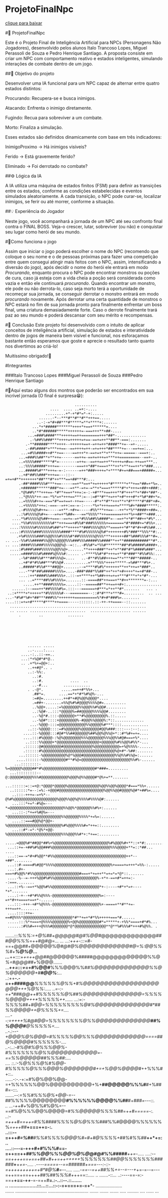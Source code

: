 # ProjetoFinalNpc

[clique para baixar](https://github.com/ItaloTL/ProjetoFinalNpc/raw/refs/heads/main/dist/publish.zip)

#🧠 ProjetoFinalNpc

Este é o Projeto Final de Inteligência Artificial para NPCs (Personagens Não Jogadores), desenvolvido pelos alunos Italo Trancoso Lopes, Miguel Perassoli de Souza e Pedro Henrique Santiago. A proposta consiste em criar um NPC com comportamento reativo e estados inteligentes, simulando interações de combate dentro de um jogo.

##🎯 Objetivo do projeto

Desenvolver uma IA funcional para um NPC capaz de alternar entre quatro estados distintos:

Procurando: Recupera-se e busca inimigos.

Atacando: Enfrenta o inimigo diretamente.

Fugindo: Recua para sobreviver a um combate.

Morto: Finaliza a simulação.

Esses estados são definidos dinamicamente com base em três indicadores:

InimigoProximo → Há inimigos visíveis?

Ferido → Está gravemente ferido?

Eliminado → Foi derrotado no combate?

##⚙️ Lógica da IA

A IA utiliza uma máquina de estados finitos (FSM) para definir as transições entre os estados, conforme as condições estabelecidas e eventos simulados aleatoriamente. A cada transição, o NPC pode curar-se, localizar inimigos, se ferir ou até morrer, conforme a situação.

##💡 Experiência do Jogador

Neste jogo, você acompanhará a jornada de um NPC até seu confronto final contra o FINAL BOSS. Veja-o crescer, lutar, sobreviver (ou não) e conquistar seu lugar como herói de seu mundo.

#👾Como funciona o jogo

Assim que iniciar o jogo poderá escolher o nome do NPC (recomendo que coloque o seu nome e o de pessoas próximas para fazer uma competição entre quem consegui atingir mais feitos com o NPC, assim, intensificando a diversão do jogo), após decidir o nome do herói ele entrará em modo *Procurando*, enquanto procura o NPC pode encontrar monstros ou poções de cura, caso já esteja com a vida cheia a poção será considerada como vazia e então ele continuará *procurando*.
Quando encontrar um monstro, ele pode ou não derrota-lo, caso seja morto terá a oportunidade de recomeçar sua jornada, se conseguir derrotar o monstro entrará em modo *procurando* novamente. 
Após derrotar uma certa quantidade de monstros o NPC estará no fim de sua jornada pronto para finalmente enfrentar um boss final, uma criatura demasiadamente forte. Caso o derrote finalmente trará paz ao seu mundo e poderá descansar com seu mérito e recompensas.

#📌 Conclusão
Este projeto foi desenvolvido com o intuito de aplicar conceitos de inteligência artificial, simulação de estados e interatividade dentro de jogos de maneira bem visível e funcional, nos esforaçamos bastante então esperamos que goste e aprecie o resultado tanto quanto nos divertimos ao criá-lo!

Muitíssimo obrigado!🤗

#Integrantes

###Italo Trancoso Lopes
###Miguel Perassoli de Souza
###Pedro Henrique Santiago


#🤯Aquí estao alguns dos montros que poderão ser encontrados em sua incrível jornada (O final é surpresa😁):


                                                                             
                                   ..........                                
                        ....  .... ..=+:-....                                
                      .........+*-+*#*=*-+:.....                             
                   ......-*--***#**#**#**+++==.....                          
                  ..-:-=*#+##***#*****=**+****+:......                       
                ...*+*#####*******++++*+==+******=....                       
                ..*#*######*****++++++=-===+++**+##-....                     
              ...=###%####***+++++==++========+++*##*-.............          
               .-%##%%###***++++=+++++=+==-==+=++**##**-===:.......          
             .-**######****++++--++++++==+-=++=++*####**+=--=+-.....         
             .-##%####*+***++==--==++++=++-=+=+++*##****+=---==+==:...       
           ...=#%%####++#**+==----==+++*+-==+=+**+***++=-=====--===+:..      
          ...=###%%##**+**++=------==++=-==+=+++=+***++=========--==+-..     
          ..=%%%%###*****#*=--------=++=--==++==++**++++=+#==-++==+***..     
          ..:%%%%#####*+++==--------===++*##*+===+***++*+**+==++*+*###....   
          ...#####%#***+++=-=-:------=++*###++++=*+****#+=+##===+#####=...   
          ..+#*##%%###*+++==---::--=+=+#**+++++++*##***#*++***==+##***#:...  
          .-##*####%%%#***+==-----==+**==+*+=+++++*#******+**+==*##=+*%=..   
          .+######******###*+=---=+**-=+=-=**+*===+*****#*+*+++=+##++###:.   
          .*@%##%***+++==-*#**+==+*++=:=-:-+#***+==+++**#*+++**+*##+*##*-.   
          ..*@%%%*++-==-*%*=+*+++==***:=--:=#**#**+=++*+#*+++#*+*%#*##+*=.   
          ..=%%%%#++=-===*#*==+==+-++==-----#*+**#**+++**+*#*****#*##*+#=.   
          ..+%%%%%*++=:-===--=++:==-=-:----*%+*+++===+=****%#+*####*****:.   
          .-#%%%%@%#++=-----=+**-+#+=-----#%%***++==---++*+*%**####++##=..   
         ..:%#%%%%@%#+=---=+=+*%##=---==*%%%%**++=======+++*%++##**+###...   
       ....*%#%%%%%@%##++===--==+=-=+*#%%%##%%####*=--==+*+*#**##++*#%*...   
       ....*%%#%%%%%%%%%%#**+++===+#%%#*###%%%%%%+=======*#*####+=*#%%+...   
      ....:%%%%%%#%%%%%%#%##*+**+++++**###%%%%@%%**====++*#**#*#++#%%##...   
      ....:#%%%%%###%%%%%%%%%####****#%#%%%%%%@%#*+++++++#%*###**%%%**#:..   
         .+%#%%%%%###%%@@%%%#%%%%#*##%%%%%%%@%%%***++++++##*%###%%%#**#=..   
    .. ...-%%#%%#####%%@@%%@@@@%%%###%%%#####%%####**++**###########**#*..   
    .. ...:####%%%###%%%%%@@@%@--=::..-#%%#*=*%%#*******##*#%#####%####+..   
      ....:#%###%###%%%%%%@@%%@+.......**++++###**++*+**##*#*%####%###*...   
      .....=####%%%#%####%@%%%#:..... .-****%%#*#*+++=+**#*###**#%%#%%:...   
          .-%#*###%%#***##%%%@=....   ..-#**#%%##+++==**+***##**#####-..     
          ..+#*#*#%%##***#%%@#...........=***%%%*++++*****-=%##***#%+..      
          ..#####*#%%#***##@@+.......--=****#%#%*++++++**++*++=+*###*..      
          ...-**#*##%#####%%%%=....-###*###*%%##*++*++*+#++++*+=+#*##-..     
          ....:++*####%%###%%%+..::-=+****++*%##+++=+=+***#***+*+*#*-...     
          ... ..=****##%%#%%%%=.......::-====##*++===+**#++*******=-:...     
            .....++**####%%%%%=.....::--=====##**++==++#+:................   
       ......:--===++*##%%%%#%=.:::---======+#***=*++**#*.......   ... .     
     ..:+****+*+++++**#%%%%%%#---========--::#*#***+***#=.........  .. ...   
    ...-*#%#*%#+*##***###%%*+++++++==========%*#+#*###%=........             
    ....:::=+=+#*****#****++====-----::::::.::-++-++====--::.......          
      .............................................................          
      .. ..... .........................  .................. ......          
          .        ..           .......                                      
                                                                             
                                                                             




              ...... .....                                                    
              ..-....:....                                                   
           ....-:..::-==..                                                   
           ...:*+%@#*#*@..                                                   
           .. .+*%+=@@+:..                                                   
              ..++#@*.. .                                                    
              ..:-%%:.                                                       
                ..:#.                                                        
                ..:#.            ....  ..                                    
                ..-#...       ............                                   
              . .-@*.        .....==++#*%%+...                               
                .##*=.      ....==*+*#*%#%@%-...                             
                :=#@=.........++#*+#@%@@%@@@@*....                           
                .=##+-.......=%%@%#%#@@@@%%%%@#=..........                   
                ..%@@+.....:=%@@@@@@@%%@@@%%#%@@#.........                   
                ..:%@#-..:::*@@@@@%=##@@@@@%%%%@@#........                   
                ..-%@*#.:::-@@@@@@@+**#%@@@@@@@@@%.::.....                   
                ..-%@#*::::+@@@@@@@@%-#@@@%%@@@@%:*::.............           
               ...-%@@@-:::=@@@@@@@@@@@@%%@@@@@%#***::::............         
              ..::-%@@@@::::=#%@@@@@@%@@@@@@@@#@@%###::::---:--:....         
            ....::-%@@@@:::#@#*%%##@@@@@@%##%@@%@%%@+*::#*%#+=+=....         
            ....:::#%@@@@-:%@%@@@@@@@@%%%@@@@@@@%%%@@%%#@#===+%*....         
             ..::::%%@@@@+*@@@@@@@@@@@@@@@@@@@+@@@@@@%#%%@@%#%%*-...         
            .::::::@#@@@@@@@@#@@@@@@@@@@@@@%@@@@@@@@@@@=+%@%%%%-......       
            .::::::#%@@@@@@@@@@@@@@@@@@@@@@@@@@@@@@@@%@+#*-%##:.......       
          ...::::::-%@@@@@@@@@@%@*%@@@#@@@@@@@@@@@@@@%%@%%#%%@=:......       
         ....::::::-%@@@@@@@@@@#**#%@=@@@@@@@@@@@@@@@@@@@@@@%%#%-......      
        ...::::::::-%=@@@@@%@@@@##*#%@@@@@@@@@@@@@@@@@@@@@@@#*###=.........  
      ...:::::::::--@:@@@@@#@@@@%%%#@@@@@@@@@@@@%@@@%@%%@@@@#*@%+=**.......  
      ...::::::=::=+@:*@@@@*@@@@@%@@@@@@@@@@@@@@%@@%%@@%@@@@*#===*%%+......  
      ..::::::*=--:=%:-+@@@#@@@@@@@@@@@@@@@@@@@@%@@%%@@#@@@@%@#*+##%=....    
       ..:::-+++=-=+%*--@%#%@@@@@@@@@@@@@@@@@@@%@@@%%@@%@%%%%#%%%%@#:......  
       ...:::*+=*-#%@=---*=@@@@@@@@@@@@@@@@@@@@@@@@%%@@%*@@@@@@%%#%+:......  
       ...::-:*+=+%#@%=---*@@@@@@@@@@@@@@@@@@@@@@@@%%@@@@@@%%%%*+=%=:......  
       ....::===#@@%@*@@+-%@@@@@@@@@@@@@@@@@@@@@@@@%#%@@@%%%%#=*++=::........
       ...::#*-=*-*@%*+@@-%@@@@@@@@@@@@@@@@@@@@@@@@%%%@@@%%#*+:*+==:.........
     .....=@@@%#*##@@*##%+%@@@@@@@@@@@@@@@@@@@@@@@@%#%@@@%#+**::+*#:.........
     ...::+=-+##%#%@@###%@@@@@@@@@@@@@@@@@@@@@@@@@@%%%@@@@+**=::*##... ....  
     ...::==-=*#+#%@@**#%%@@@@@@@@@@@@@@@@@@@@@@@@@@@@@@@@++*--+##*........  
     ...::#-====#%#@@*%%%%@@@@@@@@@@@@@@@@@@@@@@@@@%+====+=+++*=%%-:.....    
     ...:.#+-===+#%@@%*#%%@@@@@@@@@@@@@@@@@@@@#===+*+=++**=+=*=*@*::.......  
     ....-%--=-+++%@@#%#%%@@@@@@@@@@@@@@@@@@@%-+*+-==+#*=++=:--:===........  
     ...::+%--==+*%@@%#%%@@@@@@@@@@@@@@@@@@@@@*+-:----+#*+*=+----*+*.......  
     ....:-+--+#*#%%@%%%-@@@@@@@@@@@@@@@@@@@@@%=:----=+*#++====+==+*-......  
     ...:::-+++-+#*%@%%%-@@@@@@@@@@@@@@@@@@@@@%+-====+**#**+=-+++==++........
     ....::::++=-==#@%%%*@@@@@@@@@@@@@@@@@@@@@@*#**+=+*#*%%+++++===*#......  
     .....:::%*+===+@%%%%@@@@@@@%+@@%@@@@@@@@@#*=*****+-+%%*====+#*#%...     
     ......:#%%#=+++@%%%#@@@@@@@*@*@@@@@@@@@@@@@@**@**%#%%%#*+++#%@%%. .     
   .......:::*%%%:=+@%##+@@@@@#@#%@@#*@@@@@@@@@@@@@###*@@%%%*=++#@#@=*... ...
  ...:+++-:::=*#-==+@@##+@@@@@%@*#@#@%@@@@@@@@@@@@#@=%:@@%%%#+**%@%@...      
  ...***++::::+*+=++@@##*@@@@@@%#####@@@@@@@@@@@@@%%@*%=#@@@##+*%@@@.......  
  ...***++=:::+*=+#%@@#**%%%@@@%%#*#%@@@@@@@@@@@@@%%@%@@@@@@+#**#@@%***:...  
   ..:++**-.-=++####@@***%%%%%%@%%+#%@@@@@@@@@@@@@**@@@@@@@@+*++%@%%***:.....
    ..=**-:-=+*#**##@@++#%%%%%%@%##%@@@@@@@@@@@@@@=%%%%%@@@@+++*%%%%%++......
   ...:=:-%%%%**##+#@@*=%%%%%%%%%@#%@@@@@@@@@@@@@*#*##%%@@@@++**@%%%%+=....  
   ....--:=++++%#@#*@@*=%%%%%%%%@%%@@@@@@@@@@@@@****#*#%%@@@#***@%%%%%=....  
   ..-.:---*+@@@%@%@@@*=#%%%%%@@%%%@@@@@@@@@@@@*====*##@%@@@@**#%%%%%%-....  
   ..-:..:-#%@#%@%%%@@%-#%%%%%%%@%%@@@@@@@@@@@*=-==***%%@@@@@#**#%%%##:....  
.... ::.:-**%@%%%@%#%@@-*#%%%%%@%%%@@@%@@@@@@@#+=+***%@@%@@@@#*++%%%#+::..   
......-:-.-+:+#%@%@@%@@-=+%%%%%%@@%@@@@@@@@@@+%+**##@@@@@%%%#**#+%###=-:::.  
.......--:*=%%#%%%@%+@@-=--*##%%%%%@@@@@@@@**#%%%%%%@@@@%%##**#+###*=---::.  
..  ...-+*+*#+*%@%%#%@%=--==#%@%%%@@%@@@@=#*%%@@@@@%%%%##*=+*+***#*=====-:.  
    ..:-=+++*#*==++=#%%####%%%%@%@%%%##*#%%#@@@@%%%%%%%*=+++*##**+===++=-:.  
  ..:::--=+++*****#=*%##***#%%#%%%%@@@%#=**#+#@%%%%+##%**#%%##*****++*+=:..  
....::---=-+**++#*+*#%%%#==-=++==++*##%%@@%%%@@%@%@*@#@#%%#####***+**+=-.....
....:--==++++==+==+*##+#++=+*+=+++*+*%%%%%%%##@@%%%%%%%######***+**+*+=-.....
   .----=====--==***######*+===---:-::-=+++++++++=+**#*#@%*****#*****=--.....
.....-==--=++##***%%*+=--=---+*+=-=--=---=++==+==+++*+##%##%%%#+*++==::..... 
..  .......-::... ..:----==-=:-==+**+==-+*+***-=-=++#**=.:-..::--.::.......  
..  ...................:::...::...::-:-=+===+=-=+***- .....................  
  ....... ......................... ................................  .......
  .......              .......       ..... .........  ....    ......      ... 
